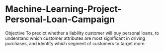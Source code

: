 # Machine-Learning-Project-Personal-Loan-Campaign
Objective To predict whether a liability customer will buy personal loans, to understand which customer attributes are most significant in driving purchases, and identify which segment of customers to target more.
